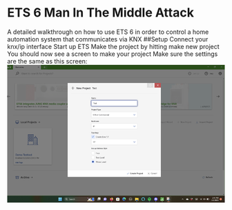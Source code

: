 # ETS 6 Man In The Middle Attack
A detailed walkthrough on how to use ETS 6 in order to control a home automation system that communicates via KNX
##Setup
Connect your knx/ip interface
Start up ETS
Make the project by hitting make new project
You should now see a screen to make your project
Make sure the settings are the same as this screen:
<img src= "Tutorial/Images/ProjectScreen.png">
